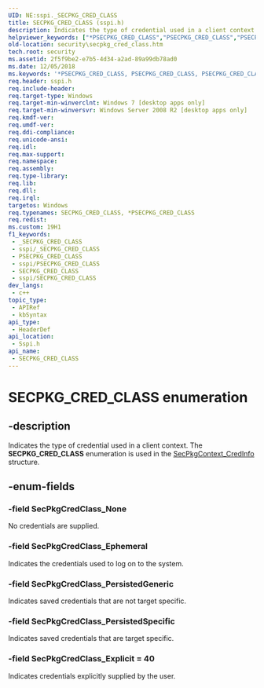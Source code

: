 ```yaml
---
UID: NE:sspi._SECPKG_CRED_CLASS
title: SECPKG_CRED_CLASS (sspi.h)
description: Indicates the type of credential used in a client context. The SECPKG_CRED_CLASS enumeration is used in the SecPkgContext_CredInfo structure.
helpviewer_keywords: ["*PSECPKG_CRED_CLASS","PSECPKG_CRED_CLASS","PSECPKG_CRED_CLASS enumeration pointer [Security]","SECPKG_CRED_CLASS","SECPKG_CRED_CLASS enumeration [Security]","SecPkgCredClass_Ephemeral","SecPkgCredClass_Explicit = 40","SecPkgCredClass_None","SecPkgCredClass_PersistedGeneric","SecPkgCredClass_PersistedSpecific","security.secpkg_cred_class","sspi/PSECPKG_CRED_CLASS","sspi/SECPKG_CRED_CLASS","sspi/SecPkgCredClass_Ephemeral","sspi/SecPkgCredClass_Explicit = 40","sspi/SecPkgCredClass_None","sspi/SecPkgCredClass_PersistedGeneric","sspi/SecPkgCredClass_PersistedSpecific"]
old-location: security\secpkg_cred_class.htm
tech.root: security
ms.assetid: 2f5f9be2-e7b5-4d34-a2ad-89a99db78ad0
ms.date: 12/05/2018
ms.keywords: '*PSECPKG_CRED_CLASS, PSECPKG_CRED_CLASS, PSECPKG_CRED_CLASS enumeration pointer [Security], SECPKG_CRED_CLASS, SECPKG_CRED_CLASS enumeration [Security], SecPkgCredClass_Ephemeral, SecPkgCredClass_Explicit = 40, SecPkgCredClass_None, SecPkgCredClass_PersistedGeneric, SecPkgCredClass_PersistedSpecific, security.secpkg_cred_class, sspi/PSECPKG_CRED_CLASS, sspi/SECPKG_CRED_CLASS, sspi/SecPkgCredClass_Ephemeral, sspi/SecPkgCredClass_Explicit = 40, sspi/SecPkgCredClass_None, sspi/SecPkgCredClass_PersistedGeneric, sspi/SecPkgCredClass_PersistedSpecific'
req.header: sspi.h
req.include-header: 
req.target-type: Windows
req.target-min-winverclnt: Windows 7 [desktop apps only]
req.target-min-winversvr: Windows Server 2008 R2 [desktop apps only]
req.kmdf-ver: 
req.umdf-ver: 
req.ddi-compliance: 
req.unicode-ansi: 
req.idl: 
req.max-support: 
req.namespace: 
req.assembly: 
req.type-library: 
req.lib: 
req.dll: 
req.irql: 
targetos: Windows
req.typenames: SECPKG_CRED_CLASS, *PSECPKG_CRED_CLASS
req.redist: 
ms.custom: 19H1
f1_keywords:
 - _SECPKG_CRED_CLASS
 - sspi/_SECPKG_CRED_CLASS
 - PSECPKG_CRED_CLASS
 - sspi/PSECPKG_CRED_CLASS
 - SECPKG_CRED_CLASS
 - sspi/SECPKG_CRED_CLASS
dev_langs:
 - c++
topic_type:
 - APIRef
 - kbSyntax
api_type:
 - HeaderDef
api_location:
 - Sspi.h
api_name:
 - SECPKG_CRED_CLASS
---
```


# SECPKG_CRED_CLASS enumeration


## -description

Indicates the type of credential used in a client context. The <b>SECPKG_CRED_CLASS</b> enumeration is used in the <a href="https://docs.microsoft.com/windows/desktop/api/sspi/ns-sspi-secpkgcontext_credinfo">SecPkgContext_CredInfo</a> structure.

## -enum-fields

### -field SecPkgCredClass_None

No credentials are supplied.

### -field SecPkgCredClass_Ephemeral

Indicates the credentials used to log on to the system.

### -field SecPkgCredClass_PersistedGeneric

Indicates saved credentials that are not target specific.

### -field SecPkgCredClass_PersistedSpecific

Indicates saved credentials that are target specific.

### -field SecPkgCredClass_Explicit = 40

Indicates credentials explicitly supplied by the user.

